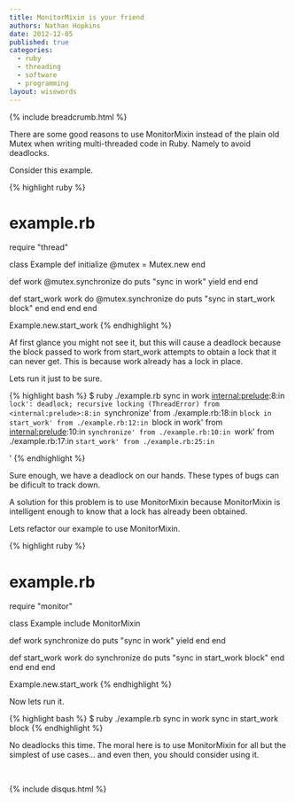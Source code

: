 ```yaml
---
title: MonitorMixin is your friend
authors: Nathan Hopkins
date: 2012-12-05
published: true
categories:
  - ruby
  - threading
  - software
  - programming
layout: wisewords
---
```


{% include breadcrumb.html %}

There are some good reasons to use MonitorMixin instead of the plain old
Mutex when writing multi-threaded code in Ruby. Namely to avoid deadlocks.

Consider this example.

{% highlight ruby %}
# example.rb
require "thread"

class Example
  def initialize
    @mutex = Mutex.new
  end

  def work
    @mutex.synchronize do
      puts "sync in work"
      yield
    end
  end

  def start_work
    work do
      @mutex.synchronize do
        puts "sync in start_work block"
      end
    end
  end
end

Example.new.start_work
{% endhighlight %}

Af first glance you might not see it, but this will cause a deadlock
because the block passed to work from start_work attempts to obtain a
lock that it can never get. This is because work already has a lock in
place.

Lets run it just to be sure.

{% highlight bash %}
$ ruby ./example.rb
sync in work
<internal:prelude>:8:in `lock': deadlock; recursive locking (ThreadError)
	from <internal:prelude>:8:in `synchronize'
	from ./example.rb:18:in `block in start_work'
	from ./example.rb:12:in `block in work'
	from <internal:prelude>:10:in `synchronize'
	from ./example.rb:10:in `work'
	from ./example.rb:17:in `start_work'
	from ./example.rb:25:in `<main>'
{% endhighlight %}

Sure enough, we have a deadlock on our hands. These types of bugs can be dificult to track down.

A solution for this problem is to use MonitorMixin because MonitorMixin is
intelligent enough to know that a lock has already been obtained.

Lets refactor our example to use MonitorMixin.

{% highlight ruby %}
# example.rb
require "monitor"

class Example
  include MonitorMixin

  def work
    synchronize do
      puts "sync in work"
      yield
    end
  end

  def start_work
    work do
      synchronize do
        puts "sync in start_work block"
      end
    end
  end
end

Example.new.start_work
{% endhighlight %}

Now lets run it.

{% highlight bash %}
$ ruby ./example.rb
sync in work
sync in start_work block
{% endhighlight %}

No deadlocks this time. The moral here is to use MonitorMixin for all
but the simplest of use cases... and even then, you should consider
using it.

<div class="row">
  <div class="span12">
    <br />
    <p>
      {% include disqus.html %}
    </p>
  </div>
</div>
